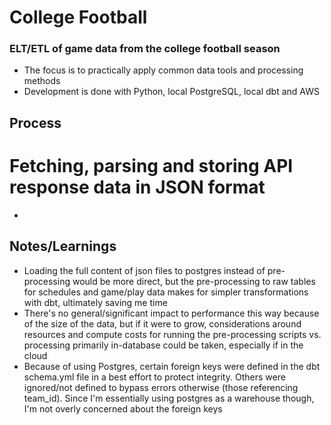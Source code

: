 # College Football

### ELT/ETL of game data from the college football season

- The focus is to practically apply common data tools and processing methods
- Development is done with Python, local PostgreSQL, local dbt and AWS


## Process
# Fetching, parsing and storing API response data in JSON format

- 


## Notes/Learnings

- Loading the full content of json files to postgres instead of pre-processing would be more direct, but the pre-processing to raw tables for schedules and game/play data makes for simpler transformations with dbt, ultimately saving me time
- There's no general/significant impact to performance this way because of the size of the data, but if it were to grow, considerations around resources and compute costs for running the pre-processing scripts vs. processing primarily in-database could be taken, especially if in the cloud
- Because of using Postgres, certain foreign keys were defined in the dbt schema.yml file in a best effort to protect integrity. Others were ignored/not defined to bypass errors otherwise (those referencing team_id). Since I'm essentially using postgres as a warehouse though, I'm not overly concerned about the foreign keys


